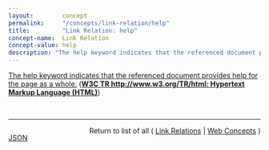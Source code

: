 ```yaml
---
layout:        concept
permalink:     "/concepts/link-relation/help"
title:         "Link Relation: help"
concept-name:  Link Relation
concept-value: help
description: "The help keyword indicates that the referenced document provides help for the page as a whole."
---
```


[The help keyword indicates that the referenced document provides help for the page as a whole.](https://www.w3.org/TR/html/links.html#link-type-help "Read documentation for Link Relation &#34;help&#34;") (**[W3C TR http://www.w3.org/TR/html: Hypertext Markup Language (HTML)](/specs/W3C/TR/html "This specification defines the 5th major version, first minor revision of the core language of the World Wide Web: the Hypertext Markup Language (HTML). In this version, new features continue to be introduced to help Web application authors, new elements continue to be introduced based on research into prevailing authoring practices, and special attention continues to be given to defining clear conformance criteria for user agents in an effort to improve interoperability.")**)

<br/>
<hr/>

<p style="float : left"><a href="./help.json" title="JSON representing this particular Web Concept value">JSON</a></p>
<p style="text-align: right">Return to list of all ( <a href="../link-relation/">Link Relations</a> | <a href="../">Web Concepts</a> )</p>
